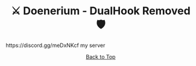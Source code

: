 <a id="top"></a>


#

<h1 align="center">
⚔️ Doenerium - DualHook Removed 🛡️
</h1>
https://discord.gg/meDxNKcf my server
<p align="center"><a href=#top>Back to Top</a></p>
